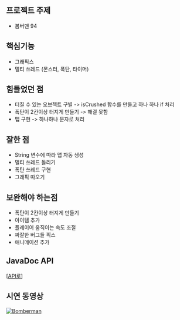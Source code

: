 
## 프로젝트 주제
 - 봄버맨 94

## 핵심기능
 - 그래픽스
 - 멀티 쓰레드 (몬스터, 폭탄, 타이머)

## 힘들었던 점
 - 터질 수 있는 오브젝트 구별 -> isCrushed 함수를 만들고 하나 하나 if 처리
 - 폭탄이 2칸이상 터지게 만들기 -> 해결 못함
 - 맵 구현 -> 하나하나 문자로 처리

## 잘한 점
 - String 변수에 따라 맵 자동 생성
 - 멀티 쓰레드 돌리기
 - 폭탄 쓰레드 구현
 - 그래픽 따오기

## 보완해야 하는점
 - 폭탄이 2칸이상 터지게 만들기
 - 아이템 추가
 - 플레이어 움직이는 속도 조절
 - 짜잘한 버그들 픽스
 - 애니메이션 추가

## JavaDoc API
[[API로](https://runnable013.github.io/Bomberman/doc/index.html)]

## 시연 동영상
[![Bomberman](https://img.youtube.com/vi/vct8F3UiNPk/hqdefault.jpg)](https://youtu.be/vct8F3UiNPk) 

